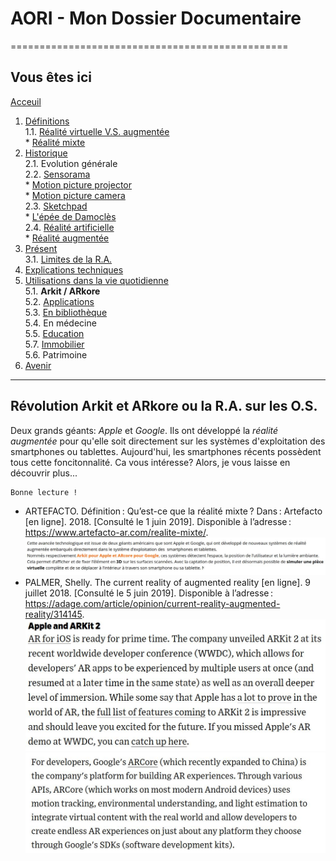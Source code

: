 # AORI - Mon Dossier Documentaire
================================================
## Vous êtes ici

[Acceuil](Introduction.md)  

1. [Définitions](Definition.md)  
  1.1. [Réalité virtuelle V.S. augmentée](vs.md)    
         * [Réalité mixte](mixed.md)  
2. [Historique](Histoire.md)  
  2.1. Evolution générale  
  2.2. [Sensorama](sensorama.md)  
         * [Motion picture projector](premierei.md)   
         * [Motion picture camera](secondei.md)  
  2.3. [Sketchpad](logiciel.md)  
         * [L'épée de Damoclès](epee.md)  
  2.4. [Réalité artificielle](rearti.md)  
         * [Réalité augmentée](ra.md)  
3. [Présent](present.md)  
  3.1. [Limites de la R.A.](limits.md)  
4. [Explications techniques](Fonctionnement.md)  
5. [Utilisations dans la vie quotidienne](utilisation.md)  
   5.1. **Arkit / ARkore**   
   5.2. [Applications](app.md)  
   5.3. [En bibliothèque](bibli.md)  
   5.4.  En médecine  
   5.5. [Education ](education.md)  
   5.7. [Immobilier](immobilier.md)   
   5.6. Patrimoine  
 6. [Avenir](Avenir.md)  
 -----------------------------------------------
 
Révolution **Arkit et ARkore** ou la R.A. sur les O.S.
--------------------------------------------------------------------------------------------------------------------------------
Deux grands géants: *Apple* et *Google*. Ils ont développé la *réalité augmentée* pour qu'elle soit directement sur les systèmes d'exploitation des smartphones ou tablettes. Aujourd'hui, les smartphones récents possèdent tous cette foncitonnalité. Ca vous intéresse? Alors, je vous laisse en découvrir plus...
````
Bonne lecture !
````

* ARTEFACTO. Définition : Qu’est-ce que la réalité mixte ? Dans : Artefacto [en ligne]. 2018. [Consulté le 1 juin 2019]. Disponible à l’adresse : https://www.artefacto-ar.com/realite-mixte/.
![os 1](/Images/os1.JPG)
 * PALMER, Shelly. The current reality of augmented reality [en ligne]. 9 juillet 2018. [Consulté le 5 juin 2019]. Disponible à l’adresse : https://adage.com/article/opinion/current-reality-augmented-reality/314145.  
 ![os2](/Images/os2.JPG)  
 ![os3](/Images/os3.JPG)  
